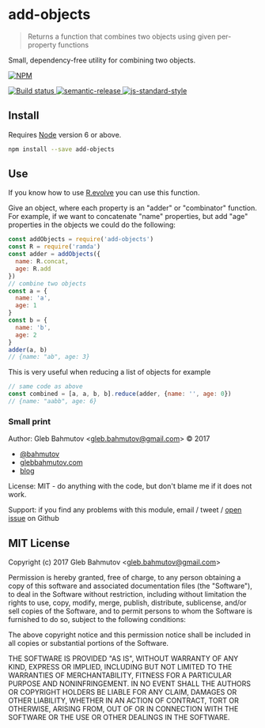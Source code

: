 # add-objects

> Returns a function that combines two objects using given per-property functions

Small, dependency-free utility for combining two objects.

[![NPM][npm-icon] ][npm-url]

[![Build status][ci-image] ][ci-url]
[![semantic-release][semantic-image] ][semantic-url]
[![js-standard-style][standard-image]][standard-url]

## Install

Requires [Node](https://nodejs.org/en/) version 6 or above.

```sh
npm install --save add-objects
```

## Use

If you know how to use [R.evolve](http://ramdajs.com/docs/#evolve) you can use this function.

Give an object, where each property is an "adder" or "combinator" function. For example, if
we want to concatenate "name" properties, but add "age" properties in the objects we
could do the following:

```js
const addObjects = require('add-objects')
const R = require('ramda')
const adder = addObjects({
  name: R.concat,
  age: R.add
})
// combine two objects
const a = {
  name: 'a',
  age: 1
}
const b = {
  name: 'b',
  age: 2
}
adder(a, b)
// {name: "ab", age: 3}
```

This is very useful when reducing a list of objects for example

```js
// same code as above
const combined = [a, a, b, b].reduce(adder, {name: '', age: 0})
// {name: "aabb", age: 6}
```

### Small print

Author: Gleb Bahmutov &lt;gleb.bahmutov@gmail.com&gt; &copy; 2017

* [@bahmutov](https://twitter.com/bahmutov)
* [glebbahmutov.com](https://glebbahmutov.com)
* [blog](https://glebbahmutov.com/blog)

License: MIT - do anything with the code, but don't blame me if it does not work.

Support: if you find any problems with this module, email / tweet /
[open issue](https://github.com/bahmutov/add-objects/issues) on Github

## MIT License

Copyright (c) 2017 Gleb Bahmutov &lt;gleb.bahmutov@gmail.com&gt;

Permission is hereby granted, free of charge, to any person
obtaining a copy of this software and associated documentation
files (the "Software"), to deal in the Software without
restriction, including without limitation the rights to use,
copy, modify, merge, publish, distribute, sublicense, and/or sell
copies of the Software, and to permit persons to whom the
Software is furnished to do so, subject to the following
conditions:

The above copyright notice and this permission notice shall be
included in all copies or substantial portions of the Software.

THE SOFTWARE IS PROVIDED "AS IS", WITHOUT WARRANTY OF ANY KIND,
EXPRESS OR IMPLIED, INCLUDING BUT NOT LIMITED TO THE WARRANTIES
OF MERCHANTABILITY, FITNESS FOR A PARTICULAR PURPOSE AND
NONINFRINGEMENT. IN NO EVENT SHALL THE AUTHORS OR COPYRIGHT
HOLDERS BE LIABLE FOR ANY CLAIM, DAMAGES OR OTHER LIABILITY,
WHETHER IN AN ACTION OF CONTRACT, TORT OR OTHERWISE, ARISING
FROM, OUT OF OR IN CONNECTION WITH THE SOFTWARE OR THE USE OR
OTHER DEALINGS IN THE SOFTWARE.

[npm-icon]: https://nodei.co/npm/add-objects.svg?downloads=true
[npm-url]: https://npmjs.org/package/add-objects
[ci-image]: https://travis-ci.org/bahmutov/add-objects.svg?branch=master
[ci-url]: https://travis-ci.org/bahmutov/add-objects
[semantic-image]: https://img.shields.io/badge/%20%20%F0%9F%93%A6%F0%9F%9A%80-semantic--release-e10079.svg
[semantic-url]: https://github.com/semantic-release/semantic-release
[standard-image]: https://img.shields.io/badge/code%20style-standard-brightgreen.svg
[standard-url]: http://standardjs.com/
